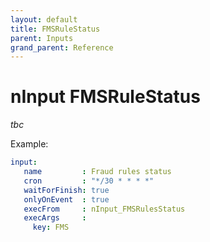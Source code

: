 ```yaml
---
layout: default
title: FMSRuleStatus
parent: Inputs
grand_parent: Reference
---
```

# nInput FMSRuleStatus

_tbc_

Example:

````yaml
input:
   name         : Fraud rules status
   cron         : "*/30 * * * *"
   waitForFinish: true
   onlyOnEvent  : true
   execFrom     : nInput_FMSRulesStatus
   execArgs     :
     key: FMS
````